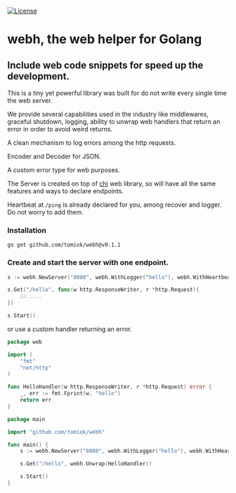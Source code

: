 [![License](https://img.shields.io/github/license/tomiok/webh?style=for-the-badge)](https://github.com/tomiok/webh/blob/master/LICENSE)

# webh, the web helper for Golang

## Include web code snippets for speed up the development.


This is a tiny yet powerful library was built for do not write every single
time the web server.

We provide several capabilities used in the industry like
middlewares, graceful shutdown, logging, ability to unwrap web handlers that return an
error in order to avoid weird returns.

A clean mechanism to log errors among the http requests.

Encoder and Decoder for JSON.

A custom error type for web purposes.

The Server is created on top of [chi](https://go-chi.io) web library, so will have all
the same features and ways to declare endpoints.


Heartbeat at `/ping` is already declared for you, among recover and logger. Do not worry to add them.

### Installation

```shell
go get github.com/tomiok/webh@v0.1.1
```

### Create and start the server with one endpoint.
```go
s := webh.NewServer("8080", webh.WithLogger("hello"), webh.WithHeartbeat("/ping"))

s.Get("/hello", func(w http.ResponseWriter, r *http.Request){
	//.....
})

s.Start()
```

or use a custom handler returning an error.

```go
package web

import (
	"fmt"
	"net/http"
)

func HelloHandler(w http.ResponseWriter, r *http.Request) error {
	_, err := fmt.Fprint(w, "hello")
	return err
}
```
```go
package main

import "github.com/tomiok/webh"

func main() {
	s := webh.NewServer("8080", webh.WithLogger("hello"), webh.WithHeartbeat("/ping"))

	s.Get("/hello", webh.Unwrap(HelloHandler))

	s.Start()
}
```